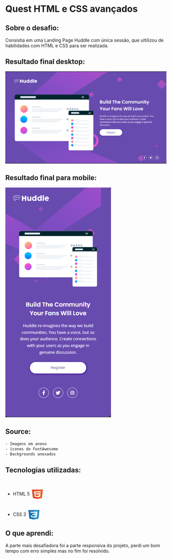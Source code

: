 # Quest HTML e CSS avançados

## Sobre o desafio:
Consistia em uma Landing Page Huddle com única sessão, que ultilizou de habilidades com HTML e CSS para ser realizada.

## Resultado final desktop:
<img src="src/images/frontend mentor huddle - desktop design.png">

## Resultado final para mobile:
<img src="src/images/frontend mentor huddle - mobile design.png">

## Source:
    - Imagens em anexo
    - ícones do FontAwesome
    - Backgrounds anexados

## Tecnologias utilizadas:
<div style="display: inline_block"><br>
    <ul>
        <li>HTML 5
        <img align="center" alt="HTML" height="30" width="40" src="https://raw.githubusercontent.com/devicons/devicon/master/icons/html5/html5-original.svg">
        </li>
    <br><br>
    <li>CSS 3
        <img align="center" alt="CSS" height="30" width="40" src="https://raw.githubusercontent.com/devicons/devicon/master/icons/css3/css3-original.svg">
    </li>
</div>

## O que aprendi:

A parte mais desafiadora foi a parte responsiva do projeto, perdi um bom tempo com erro simples mas no fim foi resolvido.